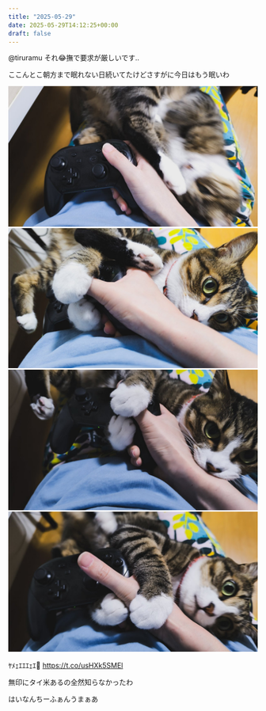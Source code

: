 ```yaml
---
title: "2025-05-29"
date: 2025-05-29T14:12:25+00:00
draft: false
---
```



@tiruramu それ😂撫で要求が厳しいです‥


ここんとこ朝方まで眠れない日続いてたけどさすがに今日はもう眠いわ

![29_1.jpg](images/29_1.jpg)
![29_2.jpg](images/29_2.jpg)
![29_3.jpg](images/29_3.jpg)
![29_4.jpg](images/29_4.jpg)

ﾔﾒｪｴｴｴｪｴ💢 https://t.co/usHXk5SMEl


無印にタイ米あるの全然知らなかったわ


はいなんちーふぁんうまぁあ

